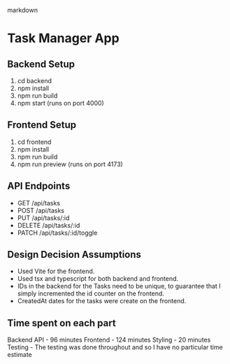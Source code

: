 markdown

# Task Manager App

## Backend Setup
1. cd backend
2. npm install
3. npm run build
4. npm start (runs on port 4000)

## Frontend Setup
1. cd frontend
2. npm install
3. npm run build
4. npm run preview (runs on port 4173)

## API Endpoints
- GET /api/tasks
- POST /api/tasks
- PUT /api/tasks/:id
- DELETE /api/tasks/:id
- PATCH /api/tasks/:id/toggle

## Design Decision Assumptions
- Used Vite for the frontend.
- Used tsx and typescript for both backend and frontend.
- IDs in the backend for the Tasks need to be unique, to guarantee that I simply incremented the id counter on the frontend.
- CreatedAt dates for the tasks were create on the frontend. 

## Time spent on each part
Backend API - 96 minutes
Frontend - 124 minutes
Styling - 20 minutes
Testing - The testing was done throughout and so I have no particular time estimate
